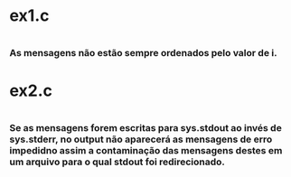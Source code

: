 <h1> ex1.c <h1>
<h3> As mensagens não estão sempre ordenados pelo valor de i. <h3>
<h1> ex2.c <h1>
<h3> Se as mensagens forem escritas para sys.stdout ao invés de sys.stderr, no output não aparecerá as mensagens de erro impedidno assim a contaminação das mensagens destes em um arquivo para o qual stdout foi redirecionado. <h3>